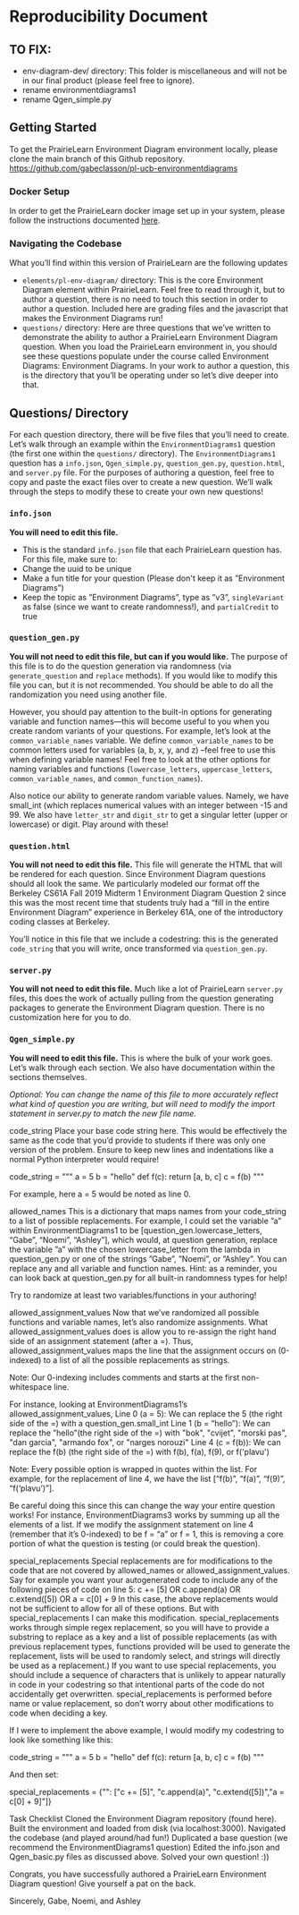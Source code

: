 # Reproducibility Document

## TO FIX:
* env-diagram-dev/ directory:  This folder is miscellaneous and will not be in our final product (please feel free to ignore). 
* rename environmentdiagrams1
* rename Qgen_simple.py

## Getting Started
To get the PrairieLearn Environment Diagram environment locally, please clone the main branch of this Github repository.
https://github.com/gabeclasson/pl-ucb-environmentdiagrams 

### Docker Setup
In order to get the PrairieLearn docker image set up in your system, please follow the instructions documented [here](https://prairielearn.readthedocs.io/en/latest/installing/).

### Navigating the Codebase

What you’ll find within this version of PrairieLearn are the following updates
* `elements/pl-env-diagram/` directory: This is the core Environment Diagram element within PrairieLearn. Feel free to read through it, but to author a question, there is no need to touch this section in order to author a question.
Included here are grading files and the javascript that makes the Environment Diagrams run!
* `questions/` directory: Here are three questions that we’ve written to demonstrate the ability to author a PrairieLearn Environment Diagram question. When you load the PrairieLearn environment in, you should see these questions populate under the course called Environment Diagrams: Environment Diagrams. In your work to author a question, this is the directory that you’ll be operating under so let’s dive deeper into that.


## Questions/ Directory
For each question directory, there will be five files that you’ll need to create. Let’s walk through an example within the `EnvironmentDiagrams1` question (the first one within the `questions/` directory). The `EnvironmentDiagrams1` question has a `info.json`, `Qgen_simple.py`, `question_gen.py`, `question.html`, and `server.py` file. For the purposes of authoring a question, feel free to copy and paste the exact files over to create a new question. We’ll walk through the steps to modify these to create your own new questions!

### `info.json`
**You will need to edit this file.**
* This is the standard `info.json` file that each PrairieLearn question has. For this file, make sure to:
* Change the uuid to be unique
* Make a fun title for your question (Please don't keep it as ”Environment Diagrams”)
* Keep the topic as ”Environment Diagrams”, type as ”v3”, `singleVariant` as false (since we want to create randomness!), and `partialCredit` to true

### `question_gen.py`
**You will not need to edit this file, but can if you would like.**
The purpose of this file is to do the question generation via randomness (via `generate_question` and `replace` methods). If you would like to modify this file you can, but it is not recommended. You should be able to do all the randomization you need using another file. 

However, you should pay attention to the built-in options for generating variable and function names—this will become useful to you when you create random variants of your questions. For example, let’s look at the `common_variable_names` variable. We define `common_variable_names` to be common letters used for variables (a, b, x, y, and z) –feel free to use this when defining variable names! Feel free to look at the other options for naming variables and functions (`lowercase_letters`, `uppercase_letters`, `common_variable_names`, and `common_function_names`).

Also notice our ability to generate random variable values. Namely, we have small_int (which replaces numerical values with an integer between -15 and 99. We also have `letter_str` and `digit_str` to get a singular letter (upper or lowercase) or digit. Play around with these!

### `question.html`
**You will not need to edit this file.**
This file will generate the HTML that will be rendered for each question. Since Environment Diagram questions should all look the same. We particularly modeled our format off the Berkeley CS61A Fall 2019 Midterm 1 Environment Diagram Question 2 since this was the most recent time that students truly had a “fill in the entire Environment Diagram” experience in Berkeley 61A, one of the introductory coding classes at Berkeley.

You’ll notice in this file that we include a codestring: this is the generated `code_string` that you will write, once transformed via `question_gen.py`.

### `server.py`
**You will not need to edit this file.**
Much like a lot of PrairieLearn `server.py` files, this does the work of actually pulling from the question generating packages to generate the Environment Diagram question. There is no customization here for you to do.

### `Qgen_simple.py`
**You will need to edit this file.**
This is where the bulk of your work goes. Let’s walk through each section. We also have documentation within the sections themselves.

<em>Optional: You can change the name of this file to more accurately reflect what kind of question you are writing, but will need to modify the import statement in server.py to match the new file name.</em>

code_string
Place your base code string here. This would be effectively the same as the code that you’d provide to students if there was only one version of the problem.
Ensure to keep new lines and indentations like a normal Python interpreter would require!


code_string = """ 
a = 5
b = "hello"
def f(c):
    return [a, b, c]
c = f(b)
""" 

For example, here a = 5 would be noted as line 0.

allowed_names
This is a dictionary that maps names from your code_string to a list of possible replacements. For example, I could set the variable ”a” within EnvironmentDiagrams1 to be [question_gen.lowercase_letters, “Gabe”, “Noemi”, “Ashley”], which would, at question generation, replace the variable ”a” with the chosen lowercase_letter from the lambda in  question_gen.py or one of the strings ”Gabe”, ”Noemi”, or ”Ashley”. You can replace any and all variable and function names. Hint: as a reminder, you can look back at question_gen.py for all built-in randomness types for help!


Try to randomize at least two variables/functions in your authoring!

allowed_assignment_values
Now that we’ve randomized all possible functions and variable names, let’s also randomize assignments. What allowed_assignment_values does is allow you to re-assign the right hand side of an assignment statement (after a =). Thus, allowed_assignment_values maps the line that the assignment occurs on (0-indexed) to a list of all the possible replacements as strings. 

Note: Our 0-indexing includes comments and starts at the first non-whitespace line.

For instance, looking at EnvironmentDiagrams1’s allowed_assignment_values,
Line 0 (a = 5): We can replace the 5 (the right side of the =) with a question_gen.small_int
Line 1 (b = “hello”): We can replace the ”hello”(the right side of the =) with "bok", "cvijet", "morski pas", "dan garcia", "armando fox", or "narges norouzi"
Line 4 (c = f(b)):  We can replace the f(b) (the right side of the =) with f(b), f(a), f(9), or f('plavu')

Note: Every possible option is wrapped in quotes within the list. For example, for the replacement of line 4, we have the list [“f(b)”, “f(a)”, “f(9)”, “f(‘plavu’)”].

Be careful doing this since this can change the way your entire question works! For instance, EnvironmentDiagrams3 works by summing up all the elements of a list. If we modify the assignment statement on line 4 (remember that it’s 0-indexed) to be f = “a” or f = 1, this is removing a core portion of what the question is testing (or could break the question).


special_replacements
Special replacements are for modifications to the code that are not covered by allowed_names or allowed_assignment_values. Say for example you want your autogenerated code to include any of the following pieces of code on line 5:
c += [5] OR   c.append(a) OR   c.extend([5]) OR   a = c[0] + 9
In this case, the above replacements would not be sufficient to allow for all of these options. But with special_replacements I can make this modification. special_replacements works through simple regex replacement, so you will have to provide a substring to replace as a key and a list of possible replacements (as with previous replacement types, functions provided will be used to generate the replacement, lists will be used to randomly select, and strings will directly be used as a replacement.) If you want to use special replacements, you should include a sequence of characters that is unlikely to appear naturally in code in your codestring so that intentional parts of the code do not accidentally get overwritten. special_replacements is performed before name or value replacement, so don’t worry about other modifications to code when deciding a key. 

If I were to implement the above example, I would modify my codestring to look like something like this:



code_string = """ 
a = 5
b = "hello"
def f(c):
    return [a, b, c]
c = f(b)
$%^1^%$
""" 

And then set:



special_replacements = {"$%^1^%$": ["c += [5]", "c.append(a)",   "c.extend([5])","a = c[0] + 9]"]}







Task Checklist
Cloned the Environment Diagram repository (found here).
Built the environment and loaded from disk (via localhost:3000).
Navigated the codebase (and played around/had fun!)
Duplicated a base question (we recommend the EnvironmentDiagrams1 question)
Edited the info.json and Qgen_basic.py files as discussed above.
Solved your own question! :))

Congrats, you have successfully authored a PrairieLearn Environment Diagram question! Give yourself a pat on the back.

Sincerely,
Gabe, Noemi, and Ashley
